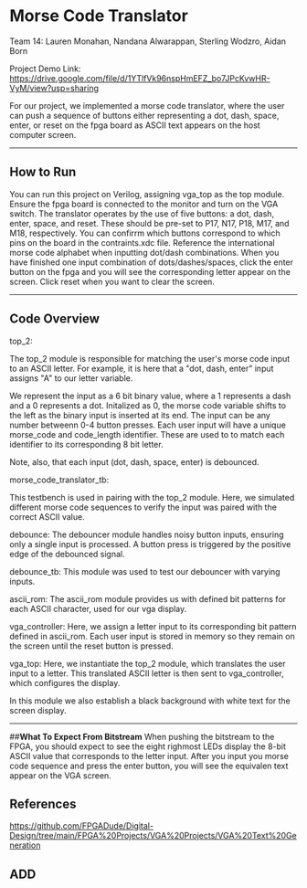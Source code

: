 # Morse Code Translator

Team 14: Lauren Monahan, Nandana Alwarappan, Sterling Wodzro, Aidan Born

Project Demo Link: https://drive.google.com/file/d/1YTlfVk96nspHmEFZ_bo7JPcKvwHR-VyM/view?usp=sharing

For our project, we implemented a morse code translator, where the user can push a sequence of buttons either representing a dot, dash, space, enter, or reset on the fpga board as ASCII text appears on the host computer screen. 

---

## How to Run

You can run this project on Verilog, assigning vga_top as the top module. Ensure the fpga board is connected to the monitor and turn on the VGA switch. The translator operates by the use of five buttons: a dot, dash, enter, space, and reset. These should be pre-set to P17, N17, P18, M17, and M18, respectively. You can confirrm which buttons correspond to which pins on the board in the contraints.xdc file. Reference the international morse code alphabet when inputting dot/dash combinations. When you have finished one input combination of dots/dashes/spaces, click the enter button on the fpga and you will see the corresponding letter appear on the screen. Click reset when you want to clear the screen. 

---

## **Code Overview**
top_2:

The top_2 module is responsible for matching the user's morse code input to an ASCII letter. For example, it is here that a "dot, dash, enter" input assigns "A" to our letter variable. 

We represent the input as a 6 bit binary value, where a 1 represents a dash and a 0 represents a dot. Initalized as 0, the morse code variable shifts to the left as the binary input is inserted at its end. The input can be any number betweenn 0-4 button presses. Each user input will have a unique morse_code and code_length identifier. These are used to to match each identifier to its corresponding 8 bit letter.   

Note, also, that each input (dot, dash, space, enter) is debounced.   

morse_code_translator_tb:

This testbench is used in pairing with the top_2 module. Here, we simulated different morse code sequences to verify the input was paired with the correct ASCII value. 

debounce:
The debouncer module handles noisy button inputs, ensuring only a single input is processed. A button press is triggered by the positive edge of the debounced signal. 

debounce_tb:
This module was used to test our debouncer with varying inputs. 

ascii_rom:
The ascii_rom module provides us with defined bit patterns for each ASCII character, used for our vga display.  

vga_controller:
Here, we assign a letter input to its corresponding bit pattern defined in ascii_rom. Each user input is stored in memory so they remain on the screen until the reset button is pressed.

vga_top:
Here, we instantiate the top_2 module, which translates the user input to a letter. This translated ASCII letter is then sent to vga_controller, which configures the display. 

In this module we also establish a black background with white text for the screen display. 

---

##**What To Expect From Bitstream**
When pushing the bitstream to the FPGA, you should expect to see the eight righmost LEDs display the 8-bit ASCII value that corresponds to the letter input. After you input you morse code sequence and press the enter button, you will see the equivalen text appear on the VGA screen.  

## **References**
https://github.com/FPGADude/Digital-Design/tree/main/FPGA%20Projects/VGA%20Projects/VGA%20Text%20Generation

ADD
---

